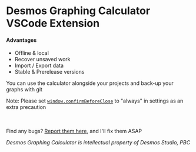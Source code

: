 # Desmos Graphing Calculator VSCode Extension

#### Advantages
- Offline & local
- Recover unsaved work
- Import / Export data
- Stable & Prerelease versions

You can use the calculator alongside your projects and back-up your graphs with git

Note: Please set [```window.confirmBeforeClose```](vscode://settings/window.confirmBeforeClose) to "always" in settings as an extra precaution

<br><br>
Find any bugs? [Report them here](https://github.com/evan-kolberg/desmos-vscode-extension/tree/main), and I'll fix them ASAP

*Desmos Graphing Calculator is intellectual property of Desmos Studio, PBC*